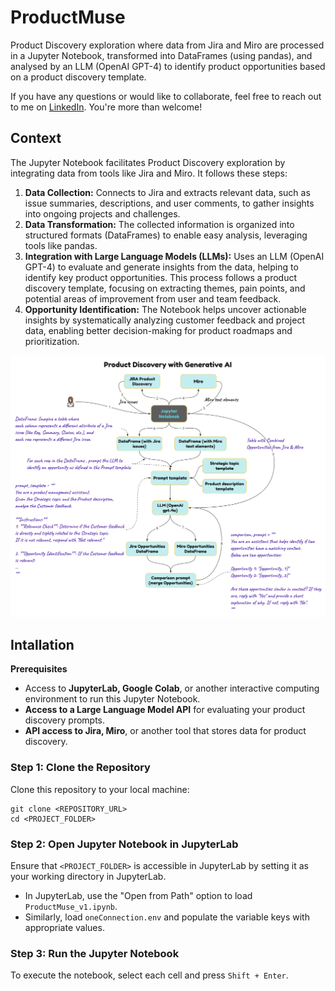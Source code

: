 # ProductMuse
Product Discovery exploration where data from Jira and Miro are processed in a Jupyter Notebook, transformed into DataFrames (using pandas), and analysed by an LLM (OpenAI GPT-4) to identify product opportunities based on a product discovery template.

If you have any questions or would like to collaborate, feel free to reach out to me on [LinkedIn](https://www.linkedin.com/in/jenya-stoeva-60477249/). You're more than welcome!

## Context

The Jupyter Notebook facilitates Product Discovery exploration by integrating data from tools like Jira and Miro. It follows these steps:

1. <b>Data Collection:</b> Connects to Jira and extracts relevant data, such as issue summaries, descriptions, and user comments, to gather insights into ongoing projects and challenges.
2. <b>Data Transformation:</b> The collected information is organized into structured formats (DataFrames) to enable easy analysis, leveraging tools like pandas.
3. <b>Integration with Large Language Models (LLMs):</b> Uses an LLM (OpenAI GPT-4) to evaluate and generate insights from the data, helping to identify key product opportunities. This process follows a product discovery template, focusing on extracting themes, pain points, and potential areas of improvement from user and team feedback.
4. <b>Opportunity Identification:</b> The Notebook helps uncover actionable insights by systematically analyzing customer feedback and project data, enabling better decision-making for product roadmaps and prioritization.

![ProductMuse](ProductMuse.png "ProductMuse")

## Intallation

<b>Prerequisites</b>

* Access to <b>JupyterLab, Google Colab</b>, or another interactive computing environment to run this Jupyter Notebook.
* <b>Access to a Large Language Model API</b> for evaluating your product discovery prompts.
* <b>API access to Jira, Miro</b>, or another tool that stores data for product discovery.

### Step 1: Clone the Repository

Clone this repository to your local machine:
```
git clone <REPOSITORY_URL>
cd <PROJECT_FOLDER>
```

### Step 2: Open Jupyter Notebook in JupyterLab

Ensure that ```<PROJECT_FOLDER>``` is accessible in JupyterLab by setting it as your working directory in JupyterLab.
 * In JupyterLab, use the "Open from Path" option to load ```ProductMuse_v1.ipynb```.
 * Similarly, load ```oneConnection.env``` and populate the variable keys with appropriate values.

### Step 3: Run the Jupyter Notebook

To execute the notebook, select each cell and press ```Shift + Enter```.
